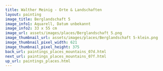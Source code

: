```yaml
---
title: Walther Meinig - Orte & Landschaften
layout: painting
image_title: Berglandschaft 5
image_info1: Aquarell, Datum unbekannt
image_info2: 33 x 55 cm
image_url: assets/images/places/Berglandschaft 5.png
image_thumbnail_url: assets/images/places/Berglandschaft 5-klein.png
image_thumbnail_pixel_width: 621
image_thumbnail_pixel_height: 375
back_url: paintings_places_mountains_07d.html
next_url: paintings_places_mountains_07f.html
up_url: paintings_places.html
---
```


